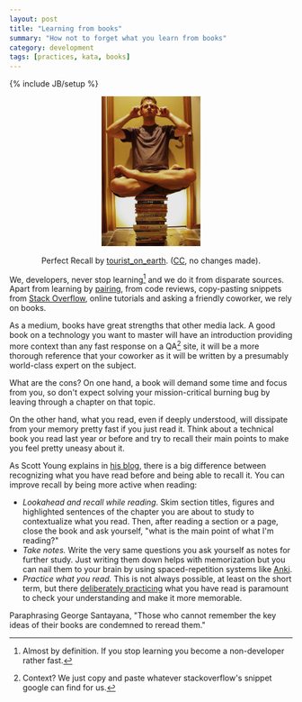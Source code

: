 ```yaml
---
layout: post
title: "Learning from books"
summary: "How not to forget what you learn from books"
category: development
tags: [practices, kata, books]
---
```

{% include JB/setup %}

<div style="margin: 1em 0; text-align: center">
    <img src="/assets/learning_from_books.jpg" alt="Learning from books"
         style="width: 35%"/>
    <p style="text-align: center">
      Perfect Recall by <a
      href="https://www.flickr.com/photos/tourist_on_earth/">tourist_on_earth</a>.
      (<a href="https://creativecommons.org/licenses/by/2.0/">CC</a>, no
      changes made).
    </p>
</div>

We, developers, never stop learning[^1] and we do it from disparate sources.
Apart from learning by [pairing][pairing], from code reviews, copy-pasting
snippets from [Stack Overflow][so], online tutorials and asking a friendly
coworker, we rely on books.

As a medium, books have great strengths that other media lack.  A good book on
a technology you want to master will have an introduction providing more
context than any fast response on a QA[^2] site, it will be a more thorough
reference that your coworker as it will be written by a presumably world-class
expert on the subject.

What are the cons?  On one hand, a book will demand some time and focus from
you, so don't expect solving your mission-critical burning bug by leaving
through a chapter on that topic.

On the other hand, what you read, even if deeply understood, will dissipate
from your memory pretty fast if you just read it.  Think about a technical
book you read last year or before and try to recall their main points to make
you feel pretty uneasy about it.

As Scott Young explains in [his blog][remember], there is a big difference
between recognizing what you have read before and being able to recall it. You
can improve recall by being more active when reading:

 * *Lookahead and recall while reading*. Skim section titles, figures and
   highlighted sentences of the chapter you are about to study to
   contextualize what you read. Then, after reading a section or a page, close
   the book and ask yourself, "what is the main point of what I'm reading?"
 * *Take notes.* Write the very same questions you ask yourself as notes for
   further study. Just writing them down helps with memorization but you can
   nail them to your brain by using spaced-repetition systems like
   [Anki][anki].
 * *Practice what you read.* This is not always possible, at least on the
   short term, but there [deliberately practicing][practice] what you have
   read is paramount to check your understanding and make it more memorable.

Paraphrasing George Santayana, "Those who cannot remember the key ideas of
their books are condemned to reread them."


[^1]: Almost by definition. If you stop learning you become a non-developer rather fast.
[^2]: Context? We just copy and paste whatever stackoverflow's snippet google can find for us.

[pairing]: /peopleware/2015/05/05/pair_programming/
[so]: http://stackoverflow.com/
[remember]: http://www.scotthyoung.com/blog/2015/06/22/stop-forgetting/
[practice]: /peopleware/2015/04/21/deliberate_practice/
[anki]: http://ankisrs.net/
